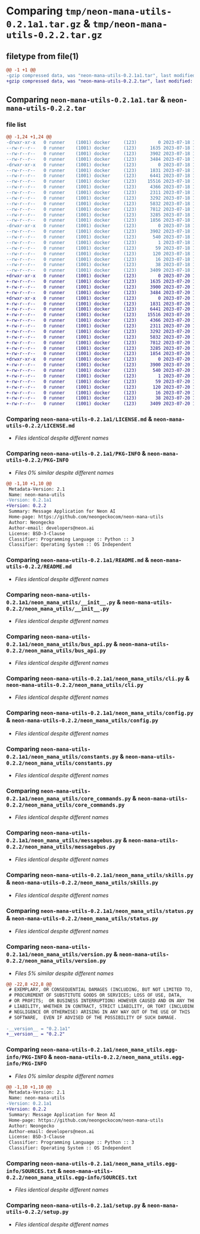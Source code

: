 # Comparing `tmp/neon-mana-utils-0.2.1a1.tar.gz` & `tmp/neon-mana-utils-0.2.2.tar.gz`

## filetype from file(1)

```diff
@@ -1 +1 @@
-gzip compressed data, was "neon-mana-utils-0.2.1a1.tar", last modified: Tue Jul 18 16:10:59 2023, max compression
+gzip compressed data, was "neon-mana-utils-0.2.2.tar", last modified: Thu Jul 20 18:01:52 2023, max compression
```

## Comparing `neon-mana-utils-0.2.1a1.tar` & `neon-mana-utils-0.2.2.tar`

### file list

```diff
@@ -1,24 +1,24 @@
-drwxr-xr-x   0 runner    (1001) docker     (123)        0 2023-07-18 16:10:59.804478 neon-mana-utils-0.2.1a1/
--rw-r--r--   0 runner    (1001) docker     (123)     1635 2023-07-18 16:10:56.000000 neon-mana-utils-0.2.1a1/LICENSE.md
--rw-r--r--   0 runner    (1001) docker     (123)     3902 2023-07-18 16:10:59.804478 neon-mana-utils-0.2.1a1/PKG-INFO
--rw-r--r--   0 runner    (1001) docker     (123)     3484 2023-07-18 16:10:56.000000 neon-mana-utils-0.2.1a1/README.md
-drwxr-xr-x   0 runner    (1001) docker     (123)        0 2023-07-18 16:10:59.804478 neon-mana-utils-0.2.1a1/neon_mana_utils/
--rw-r--r--   0 runner    (1001) docker     (123)     1831 2023-07-18 16:10:56.000000 neon-mana-utils-0.2.1a1/neon_mana_utils/__init__.py
--rw-r--r--   0 runner    (1001) docker     (123)     6441 2023-07-18 16:10:56.000000 neon-mana-utils-0.2.1a1/neon_mana_utils/bus_api.py
--rw-r--r--   0 runner    (1001) docker     (123)    15516 2023-07-18 16:10:56.000000 neon-mana-utils-0.2.1a1/neon_mana_utils/cli.py
--rw-r--r--   0 runner    (1001) docker     (123)     4366 2023-07-18 16:10:56.000000 neon-mana-utils-0.2.1a1/neon_mana_utils/config.py
--rw-r--r--   0 runner    (1001) docker     (123)     2311 2023-07-18 16:10:56.000000 neon-mana-utils-0.2.1a1/neon_mana_utils/constants.py
--rw-r--r--   0 runner    (1001) docker     (123)     3292 2023-07-18 16:10:56.000000 neon-mana-utils-0.2.1a1/neon_mana_utils/core_commands.py
--rw-r--r--   0 runner    (1001) docker     (123)     5832 2023-07-18 16:10:56.000000 neon-mana-utils-0.2.1a1/neon_mana_utils/messagebus.py
--rw-r--r--   0 runner    (1001) docker     (123)     7812 2023-07-18 16:10:56.000000 neon-mana-utils-0.2.1a1/neon_mana_utils/skills.py
--rw-r--r--   0 runner    (1001) docker     (123)     3285 2023-07-18 16:10:56.000000 neon-mana-utils-0.2.1a1/neon_mana_utils/status.py
--rw-r--r--   0 runner    (1001) docker     (123)     1856 2023-07-18 16:10:56.000000 neon-mana-utils-0.2.1a1/neon_mana_utils/version.py
-drwxr-xr-x   0 runner    (1001) docker     (123)        0 2023-07-18 16:10:59.804478 neon-mana-utils-0.2.1a1/neon_mana_utils.egg-info/
--rw-r--r--   0 runner    (1001) docker     (123)     3902 2023-07-18 16:10:59.000000 neon-mana-utils-0.2.1a1/neon_mana_utils.egg-info/PKG-INFO
--rw-r--r--   0 runner    (1001) docker     (123)      540 2023-07-18 16:10:59.000000 neon-mana-utils-0.2.1a1/neon_mana_utils.egg-info/SOURCES.txt
--rw-r--r--   0 runner    (1001) docker     (123)        1 2023-07-18 16:10:59.000000 neon-mana-utils-0.2.1a1/neon_mana_utils.egg-info/dependency_links.txt
--rw-r--r--   0 runner    (1001) docker     (123)       59 2023-07-18 16:10:59.000000 neon-mana-utils-0.2.1a1/neon_mana_utils.egg-info/entry_points.txt
--rw-r--r--   0 runner    (1001) docker     (123)      120 2023-07-18 16:10:59.000000 neon-mana-utils-0.2.1a1/neon_mana_utils.egg-info/requires.txt
--rw-r--r--   0 runner    (1001) docker     (123)       16 2023-07-18 16:10:59.000000 neon-mana-utils-0.2.1a1/neon_mana_utils.egg-info/top_level.txt
--rw-r--r--   0 runner    (1001) docker     (123)       38 2023-07-18 16:10:59.804478 neon-mana-utils-0.2.1a1/setup.cfg
--rw-r--r--   0 runner    (1001) docker     (123)     3409 2023-07-18 16:10:56.000000 neon-mana-utils-0.2.1a1/setup.py
+drwxr-xr-x   0 runner    (1001) docker     (123)        0 2023-07-20 18:01:52.559855 neon-mana-utils-0.2.2/
+-rw-r--r--   0 runner    (1001) docker     (123)     1635 2023-07-20 18:01:49.000000 neon-mana-utils-0.2.2/LICENSE.md
+-rw-r--r--   0 runner    (1001) docker     (123)     3900 2023-07-20 18:01:52.559855 neon-mana-utils-0.2.2/PKG-INFO
+-rw-r--r--   0 runner    (1001) docker     (123)     3484 2023-07-20 18:01:49.000000 neon-mana-utils-0.2.2/README.md
+drwxr-xr-x   0 runner    (1001) docker     (123)        0 2023-07-20 18:01:52.555855 neon-mana-utils-0.2.2/neon_mana_utils/
+-rw-r--r--   0 runner    (1001) docker     (123)     1831 2023-07-20 18:01:49.000000 neon-mana-utils-0.2.2/neon_mana_utils/__init__.py
+-rw-r--r--   0 runner    (1001) docker     (123)     6441 2023-07-20 18:01:49.000000 neon-mana-utils-0.2.2/neon_mana_utils/bus_api.py
+-rw-r--r--   0 runner    (1001) docker     (123)    15516 2023-07-20 18:01:49.000000 neon-mana-utils-0.2.2/neon_mana_utils/cli.py
+-rw-r--r--   0 runner    (1001) docker     (123)     4366 2023-07-20 18:01:49.000000 neon-mana-utils-0.2.2/neon_mana_utils/config.py
+-rw-r--r--   0 runner    (1001) docker     (123)     2311 2023-07-20 18:01:49.000000 neon-mana-utils-0.2.2/neon_mana_utils/constants.py
+-rw-r--r--   0 runner    (1001) docker     (123)     3292 2023-07-20 18:01:49.000000 neon-mana-utils-0.2.2/neon_mana_utils/core_commands.py
+-rw-r--r--   0 runner    (1001) docker     (123)     5832 2023-07-20 18:01:49.000000 neon-mana-utils-0.2.2/neon_mana_utils/messagebus.py
+-rw-r--r--   0 runner    (1001) docker     (123)     7812 2023-07-20 18:01:49.000000 neon-mana-utils-0.2.2/neon_mana_utils/skills.py
+-rw-r--r--   0 runner    (1001) docker     (123)     3285 2023-07-20 18:01:49.000000 neon-mana-utils-0.2.2/neon_mana_utils/status.py
+-rw-r--r--   0 runner    (1001) docker     (123)     1854 2023-07-20 18:01:49.000000 neon-mana-utils-0.2.2/neon_mana_utils/version.py
+drwxr-xr-x   0 runner    (1001) docker     (123)        0 2023-07-20 18:01:52.559855 neon-mana-utils-0.2.2/neon_mana_utils.egg-info/
+-rw-r--r--   0 runner    (1001) docker     (123)     3900 2023-07-20 18:01:52.000000 neon-mana-utils-0.2.2/neon_mana_utils.egg-info/PKG-INFO
+-rw-r--r--   0 runner    (1001) docker     (123)      540 2023-07-20 18:01:52.000000 neon-mana-utils-0.2.2/neon_mana_utils.egg-info/SOURCES.txt
+-rw-r--r--   0 runner    (1001) docker     (123)        1 2023-07-20 18:01:52.000000 neon-mana-utils-0.2.2/neon_mana_utils.egg-info/dependency_links.txt
+-rw-r--r--   0 runner    (1001) docker     (123)       59 2023-07-20 18:01:52.000000 neon-mana-utils-0.2.2/neon_mana_utils.egg-info/entry_points.txt
+-rw-r--r--   0 runner    (1001) docker     (123)      120 2023-07-20 18:01:52.000000 neon-mana-utils-0.2.2/neon_mana_utils.egg-info/requires.txt
+-rw-r--r--   0 runner    (1001) docker     (123)       16 2023-07-20 18:01:52.000000 neon-mana-utils-0.2.2/neon_mana_utils.egg-info/top_level.txt
+-rw-r--r--   0 runner    (1001) docker     (123)       38 2023-07-20 18:01:52.559855 neon-mana-utils-0.2.2/setup.cfg
+-rw-r--r--   0 runner    (1001) docker     (123)     3409 2023-07-20 18:01:49.000000 neon-mana-utils-0.2.2/setup.py
```

### Comparing `neon-mana-utils-0.2.1a1/LICENSE.md` & `neon-mana-utils-0.2.2/LICENSE.md`

 * *Files identical despite different names*

### Comparing `neon-mana-utils-0.2.1a1/PKG-INFO` & `neon-mana-utils-0.2.2/PKG-INFO`

 * *Files 0% similar despite different names*

```diff
@@ -1,10 +1,10 @@
 Metadata-Version: 2.1
 Name: neon-mana-utils
-Version: 0.2.1a1
+Version: 0.2.2
 Summary: Message Application for Neon AI
 Home-page: https://github.com/neongeckocom/neon-mana-utils
 Author: Neongecko
 Author-email: developers@neon.ai
 License: BSD-3-Clause
 Classifier: Programming Language :: Python :: 3
 Classifier: Operating System :: OS Independent
```

### Comparing `neon-mana-utils-0.2.1a1/README.md` & `neon-mana-utils-0.2.2/README.md`

 * *Files identical despite different names*

### Comparing `neon-mana-utils-0.2.1a1/neon_mana_utils/__init__.py` & `neon-mana-utils-0.2.2/neon_mana_utils/__init__.py`

 * *Files identical despite different names*

### Comparing `neon-mana-utils-0.2.1a1/neon_mana_utils/bus_api.py` & `neon-mana-utils-0.2.2/neon_mana_utils/bus_api.py`

 * *Files identical despite different names*

### Comparing `neon-mana-utils-0.2.1a1/neon_mana_utils/cli.py` & `neon-mana-utils-0.2.2/neon_mana_utils/cli.py`

 * *Files identical despite different names*

### Comparing `neon-mana-utils-0.2.1a1/neon_mana_utils/config.py` & `neon-mana-utils-0.2.2/neon_mana_utils/config.py`

 * *Files identical despite different names*

### Comparing `neon-mana-utils-0.2.1a1/neon_mana_utils/constants.py` & `neon-mana-utils-0.2.2/neon_mana_utils/constants.py`

 * *Files identical despite different names*

### Comparing `neon-mana-utils-0.2.1a1/neon_mana_utils/core_commands.py` & `neon-mana-utils-0.2.2/neon_mana_utils/core_commands.py`

 * *Files identical despite different names*

### Comparing `neon-mana-utils-0.2.1a1/neon_mana_utils/messagebus.py` & `neon-mana-utils-0.2.2/neon_mana_utils/messagebus.py`

 * *Files identical despite different names*

### Comparing `neon-mana-utils-0.2.1a1/neon_mana_utils/skills.py` & `neon-mana-utils-0.2.2/neon_mana_utils/skills.py`

 * *Files identical despite different names*

### Comparing `neon-mana-utils-0.2.1a1/neon_mana_utils/status.py` & `neon-mana-utils-0.2.2/neon_mana_utils/status.py`

 * *Files identical despite different names*

### Comparing `neon-mana-utils-0.2.1a1/neon_mana_utils/version.py` & `neon-mana-utils-0.2.2/neon_mana_utils/version.py`

 * *Files 5% similar despite different names*

```diff
@@ -22,8 +22,8 @@
 # EXEMPLARY, OR CONSEQUENTIAL DAMAGES (INCLUDING, BUT NOT LIMITED TO,
 # PROCUREMENT OF SUBSTITUTE GOODS OR SERVICES; LOSS OF USE, DATA,
 # OR PROFITS;  OR BUSINESS INTERRUPTION) HOWEVER CAUSED AND ON ANY THEORY OF
 # LIABILITY, WHETHER IN CONTRACT, STRICT LIABILITY, OR TORT (INCLUDING
 # NEGLIGENCE OR OTHERWISE) ARISING IN ANY WAY OUT OF THE USE OF THIS
 # SOFTWARE,  EVEN IF ADVISED OF THE POSSIBILITY OF SUCH DAMAGE.
 
-__version__ = "0.2.1a1"
+__version__ = "0.2.2"
```

### Comparing `neon-mana-utils-0.2.1a1/neon_mana_utils.egg-info/PKG-INFO` & `neon-mana-utils-0.2.2/neon_mana_utils.egg-info/PKG-INFO`

 * *Files 0% similar despite different names*

```diff
@@ -1,10 +1,10 @@
 Metadata-Version: 2.1
 Name: neon-mana-utils
-Version: 0.2.1a1
+Version: 0.2.2
 Summary: Message Application for Neon AI
 Home-page: https://github.com/neongeckocom/neon-mana-utils
 Author: Neongecko
 Author-email: developers@neon.ai
 License: BSD-3-Clause
 Classifier: Programming Language :: Python :: 3
 Classifier: Operating System :: OS Independent
```

### Comparing `neon-mana-utils-0.2.1a1/neon_mana_utils.egg-info/SOURCES.txt` & `neon-mana-utils-0.2.2/neon_mana_utils.egg-info/SOURCES.txt`

 * *Files identical despite different names*

### Comparing `neon-mana-utils-0.2.1a1/setup.py` & `neon-mana-utils-0.2.2/setup.py`

 * *Files identical despite different names*

